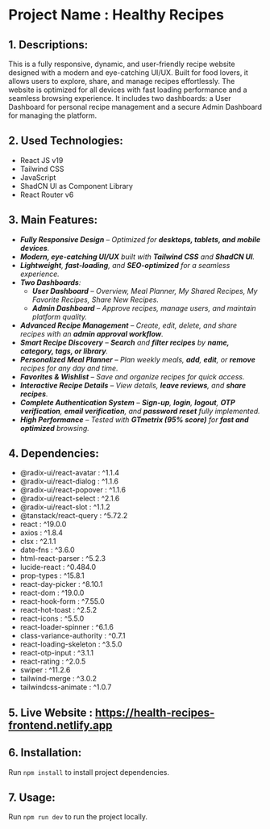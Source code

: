 # Project Name : Healthy Recipes

## 1. Descriptions:

This is a fully responsive, dynamic, and user-friendly recipe website designed
with a modern and eye-catching UI/UX. Built for food lovers, it allows users to
explore, share, and manage recipes effortlessly. The website is optimized for
all devices with fast loading performance and a seamless browsing experience. It
includes two dashboards: a User Dashboard for personal recipe management and a
secure Admin Dashboard for managing the platform.

## 2. Used Technologies:

- React JS v19
- Tailwind CSS
- JavaScript
- ShadCN UI as Component Library
- React Router v6

## 3. Main Features:

- <i>**Fully Responsive Design** – Optimized for **desktops, tablets, and mobile
  devices**.</i>
- <i>**Modern, eye-catching UI/UX** built with **Tailwind CSS** and **ShadCN
  UI**.</i>
- <i>**Lightweight**, **fast-loading**, and **SEO-optimized** for a seamless
  experience.</i>
- <i>**Two Dashboards**:
  - **User Dashboard** – Overview, Meal Planner, My Shared Recipes, My Favorite
    Recipes, Share New Recipes.
  - **Admin Dashboard** – Approve recipes, manage users, and maintain platform
    quality.</i>
- <i>**Advanced Recipe Management** – Create, edit, delete, and share recipes
  with an **admin approval workflow**.</i>
- <i>**Smart Recipe Discovery** – **Search** and **filter recipes** by **name,
  category, tags, or library**.</i>
- <i>**Personalized Meal Planner** – Plan weekly meals, **add**, **edit**, or
  **remove** recipes for any day and time.</i>
- <i>**Favorites & Wishlist** – Save and organize recipes for quick access.</i>
- <i>**Interactive Recipe Details** – View details, **leave reviews**, and
  **share recipes**.</i>
- <i>**Complete Authentication System** – **Sign-up**, **login**, **logout**,
  **OTP verification**, **email verification**, and **password reset** fully
  implemented.</i>
- <i>**High Performance** – Tested with **GTmetrix (95% score)** for **fast and
  optimized** browsing.</i>

## 4. Dependencies:

- @radix-ui/react-avatar : ^1.1.4
- @radix-ui/react-dialog : ^1.1.6
- @radix-ui/react-popover : ^1.1.6
- @radix-ui/react-select : ^2.1.6
- @radix-ui/react-slot : ^1.1.2
- @tanstack/react-query : ^5.72.2
- react : ^19.0.0
- axios : ^1.8.4
- clsx : ^2.1.1
- date-fns : ^3.6.0
- html-react-parser : ^5.2.3
- lucide-react : ^0.484.0
- prop-types : ^15.8.1
- react-day-picker : ^8.10.1
- react-dom : ^19.0.0
- react-hook-form : ^7.55.0
- react-hot-toast : ^2.5.2
- react-icons : ^5.5.0
- react-loader-spinner : ^6.1.6
- class-variance-authority : ^0.7.1
- react-loading-skeleton : ^3.5.0
- react-otp-input : ^3.1.1
- react-rating : ^2.0.5
- swiper : ^11.2.6
- tailwind-merge : ^3.0.2
- tailwindcss-animate : ^1.0.7

## 5. Live Website : https://health-recipes-frontend.netlify.app

## 6. Installation:

Run `npm install` to install project dependencies.

## 7. Usage:

Run `npm run dev` to run the project locally.
